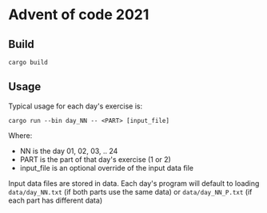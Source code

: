 # Advent of code 2021

## Build

```
cargo build
```

## Usage

Typical usage for each day's exercise is:

```
cargo run --bin day_NN -- <PART> [input_file]
```

Where:

* NN is the day 01, 02, 03, .. 24
* PART is the part of that day's exercise (1 or 2)
* input_file is an optional override of the input data file

Input data files are stored in data.  Each day's program will default to 
loading `data/day_NN.txt` (if both parts use the same data) or 
`data/day_NN_P.txt` (if each part has different data)